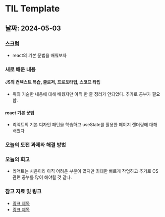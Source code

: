 # TIL Template

## 날짜: 2024-05-03

### 스크럼
- react의 기본 문법을 배워보자

### 새로 배운 내용
#### JS의 컨텍스트 복습, 클로저, 프로토타입, 스코프 타입
- 위의 기술한 내용에 대해 배웠지만 아직 한 줄 정리가 안되었다. 추가로 공부가 필요함.

#### react 기본 문법
- 리액트의 기본 디자인 패턴을 학습하고 useState를 활용한 페이지 렌더링에 대해 배웠다

### 오늘의 도전 과제와 해결 방법


### 오늘의 회고
- 리액트는 처음이라 아직 어려운 부분이 많지만 최대한 빠르게 작업하고 추가로 CS 관련 공부를 많이 해야될 것 같다.

### 참고 자료 및 링크
- [링크 제목](URL)
- [링크 제목](URL)
